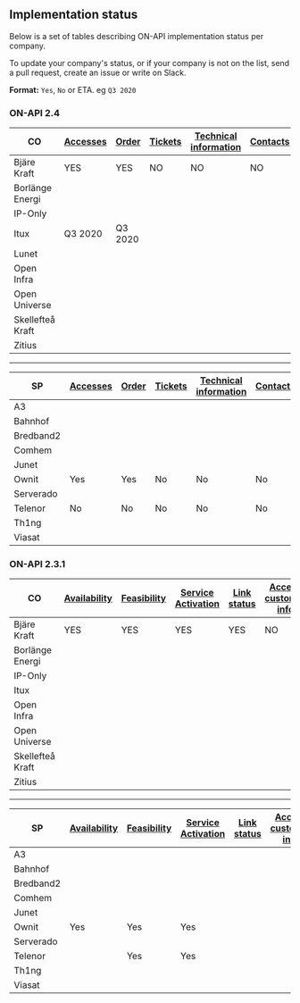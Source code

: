 ## Implementation status

Below is a set of tables describing ON-API implementation status per company.

To update your company's status, or if your company is not on the list, send a pull request, create an issue or write on Slack.

**Format:** `Yes`, `No` or ETA. eg `Q3 2020`


### ON-API 2.4

| CO                | [Accesses](2.4.0/spec/accesses.md) | [Order](2.4.0/spec/orders.md) | [Tickets](2.4.0/spec/tickets.md) | [Technical information](2.4.0/spec/technical_info.md) | [Contacts](2.4.0/spec/contacts.md) | [Subscriptions](2.4.0/spec/subscriptions.md) | [Invoice Specification](2.4.0/spec/invoice_specification.md) | [Web portal](2.4.0/spec/web_portal.md) |
|-------------------|------------------------------------|-------------------------------|----------------------------------|-------------------------------------------------------|------------------------------------|----------------------------------------------|--------------------------------------------------------------|---------------------------------|
|Bjäre Kraft        | YES                                | YES                           | NO                               | NO                                                    | NO                                 |  NO                                          | NO                                                           | YES                             |
|Borlänge Energi    | | | | | | | | |
|IP-Only| | | | | | | | |
|Itux|Q3 2020|Q3 2020| | | | | | |
|Lunet| | | | | | | | |
|Open Infra| | | | | | | | |
|Open Universe| | | | | | | | |
|Skellefteå Kraft| | | | | | | | |
|Zitius| | | | | | | | |

---

| SP                | [Accesses](2.4.0/spec/accesses.md) | [Order](2.4.0/spec/orders.md) | [Tickets](2.4.0/spec/tickets.md) | [Technical information](2.4.0/spec/technical_info.md) | [Contacts](2.4.0/spec/contacts.md) | [Subscriptions](2.4.0/spec/subscriptions.md) | [Invoice Specification](2.4.0/spec/invoice_specification.md) | [Web portal](2.4.0/spec/web_portal.md) |
|-------------------|------------------------------------|-------------------------------|----------------------------------|-------------------------------------------------------|------------------------------------|----------------------------------------------|--------------------------------------------------------------|---------------------------------|
|A3 | | | | | | | | |
|Bahnhof| | | | | | | | |
|Bredband2| | | | | | | | |
|Comhem| | | | | | | | |
|Junet| | | | | | | | |
|Ownit|Yes|Yes|No|No|No|No|No| |
|Serverado| | | | | | | | |
|Telenor|No|No|No|No|No|No|No| |
|Th1ng| | | | | | | | |
|Viasat| | | | | | | | |

### ON-API 2.3.1

| CO                | [Availability](2.3.1/availability.md) | [Feasibility](2.3.1/feasibility.md) | [Service Activation](2.3.1/service_activation.md) | [Link status](2.3.1/fm_linkstatus.md) | [Access customer info](2.3.1/access_customer_info.md) | [CO Active services](2.3.1/co_active_services.md) | [Web portal](2.3.1/web_portal.md) |
|-------------------|---------------------------------------|-------------------------------------|---------------------------------------------------|---------------------------------------|-------------------------------------------------------|---------------------------------------------------|-----------------------------------|
|Bjäre Kraft        | YES                                   | YES                                 | YES                                               | YES                                   | NO                                                    | YES                                               | YES                               |
|Borlänge Energi| | | | | | | |
|IP-Only| | | | | | | | |
|Itux| | | | | | | |
|Open Infra| | | | | | | |
|Open Universe| | | | | | | |
|Skellefteå Kraft| | | | | | | |
|Zitius| | | | | | | |

---

| SP                | [Availability](2.3.1/availability.md) | [Feasibility](2.3.1/feasibility.md) | [Service Activation](2.3.1/service_activation.md) | [Link status](2.3.1/fm_linkstatus.md) | [Access customer info](2.3.1/access_customer_info.md) | [CO Active services](2.3.1/co_active_services.md) | [Web portal](2.3.1/web_portal.md) |
|-------------------|---------------------------------------|-------------------------------------|---------------------------------------------------|---------------------------------------|-------------------------------------------------------|---------------------------------------------------|-----------------------------------|
|A3| | | | | | | |
|Bahnhof| | | | | | | |
|Bredband2| | | | | | | |
|Comhem| | | | | | | |
|Junet| | | | | | | |
|Ownit|Yes|Yes|Yes| | | | |
|Serverado| | | | | | | |
|Telenor| |Yes|Yes| | | |
|Th1ng| | | | | | | |
|Viasat| | | | | | | |
